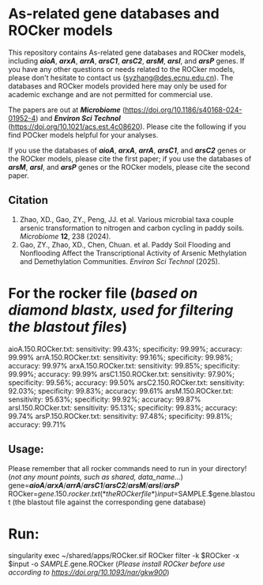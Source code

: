 # As-related gene databases and ROCker models

This repository contains As-related gene databases and ROCker models, including ***aioA***, ***arxA***, ***arrA***, ***arsC1***, ***arsC2***, ***arsM***, ***arsI***, and ***arsP*** genes. If you have any other questions or needs related to the ROCker models, please don't hesitate to contact us (syzhang@des.ecnu.edu.cn). The databases and ROCker models provided here may only be used for academic exchange and are not permitted for commercial use.

The papers are out at ***Microbiome*** (https://doi.org/10.1186/s40168-024-01952-4) and ***Environ Sci Technol*** (https://doi.org/10.1021/acs.est.4c08620). Please cite the following if you find POCker models helpful for your analyses. 

If you use the databases of ***aioA***, ***arxA***, ***arrA***, ***arsC1***, and ***arsC2*** genes or the ROCker models, please cite the first paper; if you use the databases of ***arsM***, ***arsI***, and ***arsP*** genes or the ROCker models, please cite the second paper.

## Citation
1. Zhao, XD., Gao, ZY., Peng, JJ. et al. Various microbial taxa couple arsenic transformation to nitrogen and carbon cycling in paddy soils. *Microbiome* **12**, 238 (2024).
2. Gao, ZY., Zhao, XD., Chen, Chuan. et al. Paddy Soil Flooding and Nonflooding Affect the Transcriptional Activity of Arsenic Methylation and Demethylation Communities. *Environ Sci Technol* (2025).

# For the rocker file (*based on diamond blastx, used for filtering the blastout files*)
aioA.150.ROCker.txt: sensitivity: 99.43%; specificity: 99.99%; accuracy: 99.99%
arrA.150.ROCker.txt: sensitivity: 99.16%; specificity: 99.98%; accuracy: 99.97%
arxA.150.ROCker.txt: sensitivity: 99.85%; specificity: 99.99%; accuracy: 99.99%
arsC1.150.ROCker.txt: sensitivity: 97.90%; specificity: 99.56%; accuracy: 99.50%
arsC2.150.ROCker.txt: sensitivity: 92.03%; specificity: 99.83%; accuracy: 99.61%
arsM.150.ROCker.txt: sensitivity: 95.63%; specificity: 99.92%; accuracy: 99.87%
arsI.150.ROCker.txt: sensitivity: 95.13%; specificity: 99.83%; accuracy: 99.74%
arsP.150.ROCker.txt: sensitivity: 97.48%; specificity: 99.81%; accuracy: 99.71%

## Usage: 
Please remember that all rocker commands need to run in your directory! (*not any mount points, such as shared, data_name...*)
gene=***aioA***/***arxA***/***arrA***/***arsC1***/***arsC2***/***arsM***/***arsI***/***arsP***
ROCker=$gene.150.rocker.txt (*the ROCker file*)
input=$SAMPLE.$gene.blastout (the blastout file against the corresponding gene database)
# Run:
singularity exec ~/shared/apps/ROCker.sif ROCker filter -k $ROCker -x $input -o $SAMPLE.$gene.ROCker (*Please install ROCker before use according to https://doi.org/10.1093/nar/gkw900*)
